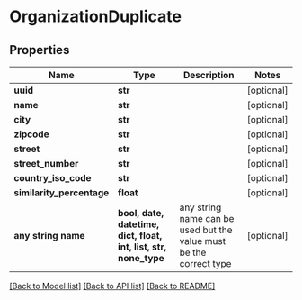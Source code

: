 # OrganizationDuplicate


## Properties
Name | Type | Description | Notes
------------ | ------------- | ------------- | -------------
**uuid** | **str** |  | [optional] 
**name** | **str** |  | [optional] 
**city** | **str** |  | [optional] 
**zipcode** | **str** |  | [optional] 
**street** | **str** |  | [optional] 
**street_number** | **str** |  | [optional] 
**country_iso_code** | **str** |  | [optional] 
**similarity_percentage** | **float** |  | [optional] 
**any string name** | **bool, date, datetime, dict, float, int, list, str, none_type** | any string name can be used but the value must be the correct type | [optional]

[[Back to Model list]](../README.md#documentation-for-models) [[Back to API list]](../README.md#documentation-for-api-endpoints) [[Back to README]](../README.md)


